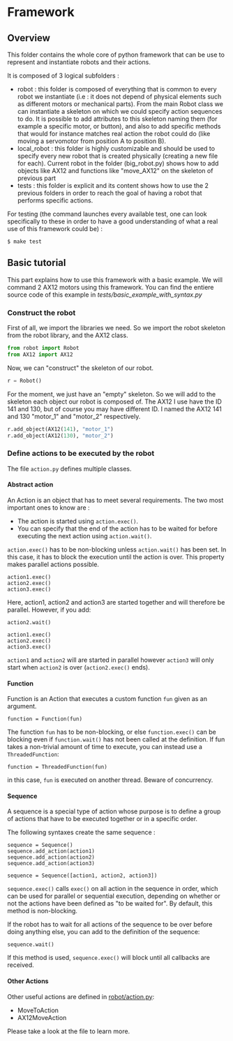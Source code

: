 # Framework

## Overview

This folder contains the whole core of python framework that can be use to represent and instantiate robots and their actions.

It is composed of 3 logical subfolders :
- robot : this folder is composed of everything that is common to every robot we instantiate (i.e : it does not depend of physical elements such as different motors or mechanical parts).
From the main Robot class we can instantiate a skeleton on which we could specify action sequences to do. It is possible to add attributes to this skeleton naming them (for example a specific motor, or button),
and also to add specific methods that would for instance matches real action the robot could do (like moving a servomotor from position A to position B).
- local_robot : this folder is highly customizable and should be used to specify every new robot that is created physically (creating a new file for each). Current robot in the folder (big_robot.py) shows how
to add objects like AX12 and functions like "move_AX12" on the skeleton of previous part
- tests : this folder is explicit and its content shows how to use the 2 previous folders in order to reach the goal of having a robot that performs specific actions.


For testing (the command launches every available test, one can look specifically to these in order to have a good understanding of what a real use of this framework could be) :

```
$ make test
```


## Basic tutorial

This part explains how to use this framework with a basic example. We will command 2 AX12 motors using this framework.
You can find the entiere source code of this example in *tests/basic_example_with_syntax.py*


### Construct the robot

First of all, we import the libraries we need. So we import the robot skeleton from the robot library, and the AX12 class.
```python
from robot import Robot
from AX12 import AX12
```

Now, we can "construct" the skeleton of our robot.
```python
r = Robot()
```

For the moment, we just have an "empty" skeleton. So we will add to the skeleton each object our robot is composed of. The AX12 I use have the ID 141 and 130, but of course you may have different ID. I named the AX12 141 and 130 "motor_1" and "motor_2" respectively.
```python
r.add_object(AX12(141), "motor_1")
r.add_object(AX12(130), "motor_2")
```

### Define actions to be executed by the robot

The file `action.py` defines multiple classes.

#### Abstract action

An Action is an object that has to meet several requirements.
The two most important ones to know are :

 * The action is started using `action.exec()`.
 * You can specify that the end of the action has to be waited for before executing the next action using `action.wait()`.

`action.exec()` has to be non-blocking unless `action.wait()` has been set. In this case, it has to block the execution until the action is over.
This property makes parallel actions possible.

```
action1.exec()
action2.exec()
action3.exec()
```
Here, action1, action2 and action3 are started together and will therefore be parallel. However, if you add:
```
action2.wait()

action1.exec()
action2.exec()
action3.exec()
```
`action1` and `action2` will are started in parallel however `action3` will only start when `action2` is over (`action2.exec()` ends).

#### Function

Function is an Action that executes a custom function `fun` given as an argument.
```
function = Function(fun)
```
The function `fun` has to be non-blocking, or else `function.exec()` can be blocking even if `function.wait()` has not been called at the definition. If fun takes a non-trivial amount of time to execute, you can instead use a `ThreadedFunction`:
```
function = ThreadedFunction(fun)
```
in this case, `fun` is executed on another thread. Beware of concurrency.

#### Sequence

A sequence is a special type of action whose purpose is to define a group of actions that have to be executed together or in a specific order.

The following syntaxes create the same sequence :
```
sequence = Sequence()
sequence.add_action(action1)
sequence.add_action(action2)
sequence.add_action(action3)

sequence = Sequence([action1, action2, action3])
```
`sequence.exec()` calls `exec()` on all action in the sequence in order, which can be used for parallel or sequential execution, depending on whether or not the actions have been defined as "to be waited for".
By default, this method is non-blocking.

If the robot has to wait for all actions of the sequence to be over before doing anything else, you can add to the definition of the sequence:
```
sequence.wait()
```
If this method is used, `sequence.exec()` will block until all callbacks are received.

#### Other Actions

Other useful actions are defined in [robot/action.py](robot/action.py):
* MoveToAction
* AX12MoveAction

Please take a look at the file to learn more.
